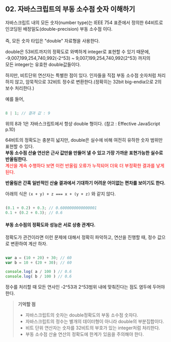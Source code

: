 ## 02. 자바스크립트의 부동 소수점 숫자 이해하기

자바스크립트 내의 모든 숫자(number type)는 IEEE 754 표준에서 정의한 64비트로 인코딩된 배정밀도(double-precision) 부동 소수점 이다.<br/>
<br/>즉, 모든 숫자 타입은 "double" 자료형을 사용한다.<br/>

double은 53비트까지의 정확도로 와벽하게 integer로 표현할 수 있기 때문에, <br/>
-9,007,199,254,740,992(-2^53) ~ 9,007,199,254,740,992(2^53) 까지의 <br/> 모든 integer는 유효한 double값들이다.

하지만, 비트단위 연산자는 특별한 점이 있다. 인자들을 직접 부동 소수점 숫자처럼 처리하지 않고, 암묵적으로 32비트 정수로 변환한다.(정확히는 32bit big-endia으로 2의 보수 처리한다.)



예를 들어, 

```javascript

8 | 1; // 결과 값 : 9
```

위의 8과 1은 자바스크립트에서 항상 double 형이다. (참고 : Effective JavaScript p.10)

64비트의 정확도는 충분히 넓지만, double은 실수에 비해 여전히 유하한 숫자 범위만 표현할 수 있다. <br/>
__부동 소수점 산술 연산은 근사 값만을 만들어 낼 수 있고 가장 가까운 표현가능한 실수로 반올림한다.__<br/>
<span style="color:red">계산을 계속 수행하다 보면 이런 반올림 오류가 누적되어 더욱 더 부정확한 결과를 낳게 된다.</span>

__반올림은 간혹 일반적인 산술 결과에서 기대하기 어려운 어이없는 편차를 보이기도 한다.__<br/>

아래의 식은 ```(x + y) + z === x + (y + z)``` 와 같지 않다.
```javascript

(0.1 + 0.2) + 0.3; // 0.6000000000000001
0.1 + (0.2 + 0.3); // 0.6

```

#### 부동 소수점의 정확도와 성능은 서로 상충 관계다. 

정확도가 관건이라면 이런 문제에 대해서 정확히 파악하고, 연산을 진행할 때, 정수 값으로 변환하여 계산 하자.

```javascript

var a = (10 + 20) + 30; // 60
var b = 10 + (20 + 30); // 60

console.log( a / 100 ) // 0.6
console.log( b / 100 ) // 0.6

```

정수를 처리할 때 모든 연사인 -2^53과 2^53범위 내에 맞춰진다는 점도 염두에 두어야 한다. 

> __기억할 점__
> * 자바스크립트의 숫자는 double정확도의 부동 소수점 숫자다.
> * 자바스크립트의 정수는 별개의 데이터형이 아니라 double의 부분집합이다.
> * 비트 단위 연산자는 숫자를 32비트의 부호가 있는 integer처럼 처리한다.
> * 부동 소수점 산술 연산의 정확도에 한계가 있음을 주의해야 한다.

